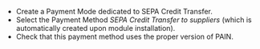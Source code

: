 - Create a Payment Mode dedicated to SEPA Credit Transfer.
- Select the Payment Method *SEPA Credit Transfer to suppliers* (which
  is automatically created upon module installation).
- Check that this payment method uses the proper version of PAIN.
